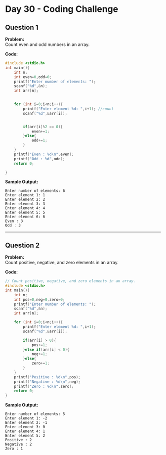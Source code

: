 # Day 30 - Coding Challenge

## Question 1  
**Problem:**  
Count even and odd numbers in an array.

**Code:**  
```c
#include <stdio.h>
int main(){
    int n;
    int even=0,odd=0;
    printf("Enter number of elements: ");
    scanf("%d",&n);
    int arr[n];

    
    for (int i=0;i<n;i++){
        printf("Enter element %d: ",i+1); //count
        scanf("%d",&arr[i]);


        if(arr[i]%2 == 0){
            even+=1;
        }else{
            odd+=1;
        }
    }
    printf("Even : %d\n",even);
    printf("Odd : %d",odd);
    return 0;

}
```

**Sample Output:**  
```
Enter number of elements: 6
Enter element 1: 1 
Enter element 2: 2
Enter element 3: 3
Enter element 4: 4
Enter element 5: 5
Enter element 6: 6
Even : 3
Odd : 3
```

---

## Question 2  
**Problem:**  
Count positive, negative, and zero elements in an array.

**Code:**  
```c
// Count positive, negative, and zero elements in an array.
#include <stdio.h>
int main(){
    int n;
    int pos=0,neg=0,zero=0;
    printf("Enter number of elements: ");
    scanf("%d",&n);
    int arr[n];

    for (int i=0;i<n;i++){
        printf("Enter element %d: ",i+1);
        scanf("%d",&arr[i]);

        if(arr[i] > 0){
            pos+=1;
        }else if(arr[i] < 0){
            neg+=1;
        }else{
            zero+=1;
        }
    }
    printf("Positive : %d\n",pos);
    printf("Negative : %d\n",neg);
    printf("Zero : %d\n",zero);
    return 0;
}
```

**Sample Output:**  
```
Enter number of elements: 5
Enter element 1: -2
Enter element 2: -1
Enter element 3: 0
Enter element 4: 1
Enter element 5: 2
Positive : 2
Negative : 2
Zero : 1
```
